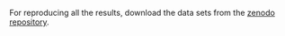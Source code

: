 
For reproducing all the results, download the data sets from the 
[zenodo repository](https://zenodo.org/doi/10.5281/zenodo.10689553).
